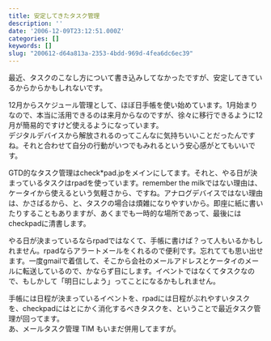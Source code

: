 ```yaml
---
title: 安定してきたタスク管理
description: ''
date: '2006-12-09T23:12:51.000Z'
categories: []
keywords: []
slug: "200612-d64a813a-2353-4bdd-969d-4fea6dc6ec39"
---
```

最近、タスクのこなし方について書き込みしてなかったですが、安定してきているからからかもしれないです。

12月からスケジュール管理として、ほぼ日手帳を使い始めています。1月始まりなので、本当に活用できるのは来月からなのですが、徐々に移行できるように12月が簡易的ですけど使えるようになっています。  
デジタルデバイスから解放されるのってこんなに気持ちいいことだったんですね。それと合わせて自分の行動がいつでもみれるという安心感がとてもいいです。

GTD的なタスク管理はcheck\*pad.jpをメインにしてます。それと、やる日が決まっているタスクはrpadを使っています。remember the milkではない理由は、ケータイから使えるという気軽さから、ですね。アナログデバイスではない理由は、かさばるから、と、タスクの場合は煩雑になりやすいから。即座に紙に書いたりすることもありますが、あくまでも一時的な場所であって、最後にはcheckpadに清書します。

やる日が決まっているならrpadではなくて、手帳に書けば？って人もいるかもしれません。rpadならアラートメールをくれるので便利です。忘れてても思い出せます。一度gmailで着信して、そこから会社のメールアドレスとケータイのメールに転送しているので、かならず目にします。イベントではなくてタスクなので、もしかして「明日にしよう」ってことになるかもしれません。

手帳には日程が決まっているイベントを、rpadには日程がぶれやすいタスクを、checkpadにはとにかく消化するべきタスクを、ということで最近タスク管理が回ってます。  
あ、メールタスク管理 TIM もいまだ併用してますが。